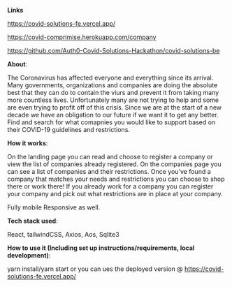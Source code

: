 **Links**


https://covid-solutions-fe.vercel.app/

https://covid-comprimise.herokuapp.com/company

https://github.com/Auth0-Covid-Solutions-Hackathon/covid-solutions-be



<!------------------------------------------------------------------- -->

**About**:

The Coronavirus has affected everyone and everything since its arrival. Many governments, organizations and companies are doing the absolute best that they can do to contain the viurs and prevent it from taking many more countless lives. Unfortunately many are not trying to help and some are even trying to profit off of this crisis. Since we are at the start of a new decade we have an obligation to our future if we want it to get any better. Find and search for what comapnies you would like to support based on their COVID-19 guidelines and restrictions.

<!------------------------------------------------------------------- -->

**How it works**:

On the landing page you can read and choose to register a company or view the list of companies already registered. On the companies page you can see a list of companies and their restrictions. Once you've found a company that matches your needs and restrictions you can choose to shop there or work there! If you already work for a company you can register your company and pick out what restrictions are in place at your company.

Fully mobile Responsive as well. 


<!------------------------------------------------------------------- -->

**Tech stack used**:

React, tailwindCSS, Axios, Aos, Sqlite3


<!------------------------------------------------------------------- -->

**How to use it (Including set up instructions/requirements, local development)**:



yarn install/yarn start or you can ues the deployed version @ https://covid-solutions-fe.vercel.app/
